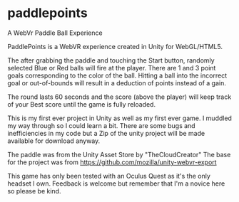# paddlepoints
A WebVr Paddle Ball Experience

PaddlePoints is a WebVR experience created in Unity for WebGL/HTML5.

The after grabbing the paddle and touching the Start button, randomly selected Blue or Red balls will fire at the player.
There are 1 and 3 point goals corresponding to the color of the ball. Hitting a ball into the incorrect goal or out-of-bounds will result in a deduction of points instead of a gain.

The round lasts 60 seconds and the score (above the player) will keep track of your Best score until the game is fully reloaded.

This is my first ever project in Unity as well as my first ever game. I muddled my way through so I could learn a bit.
There are some bugs and inefficiencies in my code but a Zip of the unity project will be made available for download anyway.

The paddle was from the Unity Asset Store by "TheCloudCreator"
The base for the project was from https://github.com/mozilla/unity-webvr-export

This game has only been tested with an Oculus Quest as it's the only headset I own.
Feedback is welcome but remember that I'm a novice here so please be kind.

